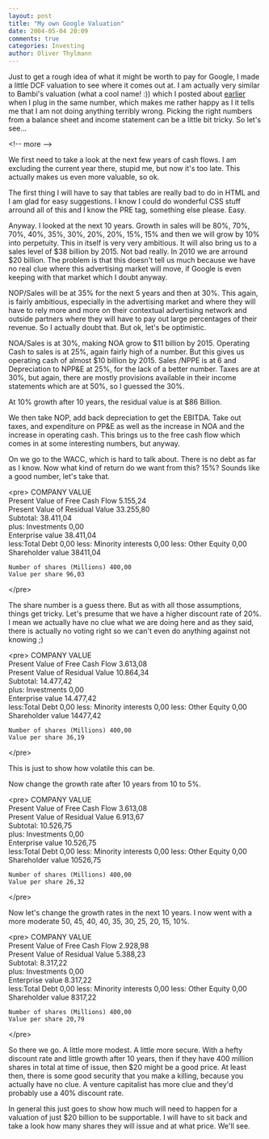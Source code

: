 ```yaml
---
layout: post
title: "My own Google Valuation"
date: 2004-05-04 20:09
comments: true
categories: Investing
author: Oliver Thylmann
---
```



Just to get a rough idea of what it might be worth to pay for Google, I made a little DCF valuation to see where it comes out at. I am actually very similar to Bambi's valuation (what a cool name! :)) which I posted about [earlier](http://owt.typepad.com/blog/2004/05/google_valuatio.html) when I plug in the same number, which makes me rather happy as I it tells me that I am not doing anything terribly wrong. Picking the right numbers from a balance sheet and income statement can be a little bit tricky. So let's see...


&lt;!-- more --&gt;


We first need to take a look at the next few years of cash flows. I am excluding the current year there, stupid me, but now it's too late. This actually makes us even more valuable, so ok.

The first thing I will have to say that tables are really bad to do in HTML and I am glad for easy suggestions. I know I could do wonderful CSS stuff arround all of this and I know the PRE tag, something else please. Easy. 

Anyway. I looked at the next 10 years. Growth in sales will be 80%, 70%, 70%, 40%, 35%, 30%, 20%, 20%, 15%, 15% and then we will grow by 10% into perpetuity. This in itself is very very ambitious. It will also bring us to a sales level of $38 billion by 2015. Not bad really. In 2010 we are arround $20 billion. The problem is that this doesn't tell us much because we have no real clue where this advertising market will move, if Google is even keeping with that market which I doubt anyway.

NOP/Sales will be at 35% for the next 5 years and then at 30%. This again, is fairly ambitious, especially in the advertising market and where they will have to rely more and more on their contextual advertising network and outside partners where they will have to pay out large percentages of their revenue. So I actually doubt that. But ok, let's be optimistic. 

NOA/Sales is at 30%, making NOA grow to $11 billion by 2015. Operating Cash to sales is at 25%, again fairly high of a number. But this gives us operating cash of almost $10 billion by 2015. Sales /NPPE is at 6 and Depreciation to NPP&amp;E at 25%, for the lack of a better number. Taxes are at 30%, but again, there are mostly provisions available in their income statements which are at 50%, so I guessed the 30%.

At 10% growth after 10 years, the residual value is at $86 Billion.

We then take NOP, add back depreciation to get the EBITDA. Take out taxes, and expenditure on PP&amp;E as well as the increase in NOA and the increase in operating cash. This brings us to the free cash flow which comes in at some interesting numbers, but anyway.

On we go to the WACC, which is hard to talk about. There is no debt as far as I know. Now what kind of return do we want from this? 15%? Sounds like a good number, let's take that. 

&lt;pre&gt;
	COMPANY VALUE	
	Present Value of Free Cash Flow	5.155,24  
	Present Value of Residual Value	33.255,80  
	Subtotal:	38.411,04  
	plus: Investments	0,00  
	Enterprise value	38.411,04  
	less:Total Debt	0,00
	less: Minority interests	0,00
	less: Other Equity	0,00
	Shareholder value	38411,04
		
	Number of shares (Millions)	400,00
	Value per share	96,03
&lt;/pre&gt;

The share number is a guess there. But as with all those assumptions, things get tricky. Let's presume that we have a higher discount rate of 20%. I mean we actually have no clue what we are doing here and as they said, there is actually no voting right so we can't even do anything against not knowing ;)

&lt;pre&gt;
	COMPANY VALUE	
	Present Value of Free Cash Flow	3.613,08  
	Present Value of Residual Value	10.864,34  
	Subtotal:	14.477,42  
	plus: Investments	0,00  
	Enterprise value	14.477,42  
	less:Total Debt	0,00
	less: Minority interests	0,00
	less: Other Equity	0,00
	Shareholder value	14477,42
		
	Number of shares (Millions)	400,00
	Value per share	36,19
&lt;/pre&gt;

This is just to show how volatile this can be. 

Now change the growth rate after 10 years from 10 to 5%.

&lt;pre&gt;
	COMPANY VALUE	
	Present Value of Free Cash Flow	3.613,08  
	Present Value of Residual Value	6.913,67  
	Subtotal:	10.526,75  
	plus: Investments	0,00  
	Enterprise value	10.526,75  
	less:Total Debt	0,00
	less: Minority interests	0,00
	less: Other Equity	0,00
	Shareholder value	10526,75
		
	Number of shares (Millions)	400,00
	Value per share	26,32
&lt;/pre&gt;

Now let's change the growth rates in the next 10 years. I now went with a more moderate 50, 45, 40, 40, 35, 30, 25, 20, 15, 10%.

&lt;pre&gt;
	COMPANY VALUE	
	Present Value of Free Cash Flow	2.928,98  
	Present Value of Residual Value	5.388,23  
	Subtotal:	8.317,22  
	plus: Investments	0,00  
	Enterprise value	8.317,22  
	less:Total Debt	0,00
	less: Minority interests	0,00
	less: Other Equity	0,00
	Shareholder value	8317,22
		
	Number of shares (Millions)	400,00
	Value per share	20,79
&lt;/pre&gt;

So there we go. A little more modest. A little more secure. With a hefty discount rate and little growth after 10 years, then if they have 400 million shares in total at time of issue, then $20 might be a good price. At least then, there is some good security that you make a killing, because you actually have no clue. A venture capitalist has more clue and they'd probably use a 40% discount rate.

In general this just goes to show how much will need to happen for a valuation of just $20 billion to be supportable. I will have to sit back and take a look how many shares they will issue and at what price. We'll see.

